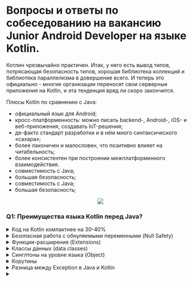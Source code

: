 # Вопросы и ответы по собеседованию на вакансию Junior Android Developer на языке Kotlin.
Котлин чрезвычайно практичен. Итак, у него есть вывод типов, потрясающая безопасность типов, хорошая библиотека коллекций и библиотека параллелизма в довершение всего. И теперь это официально - многие организации переносят свои серверные приложения на Kotlin, и эта тенденция вряд ли скоро закончится. 

Плюсы Kotlin по сравнению с Java:
+ официальный язык для Android;
+ кросс-платформенность: можно писать backend-, Android-, iOS- и веб-приложения, создавать IoT-решения;
+ де-факто стандарт разработки и в нём много синтаксического «сахара»;
+ более лаконичен и малословен, что позитивно влияет на читабельность;
+ более консистентен при построении межплатформенного взаимодействия.
+  совместимость с Java;
+ большая безопасность;
+ совместимость с Java;
+ большая безопасность;

<p align="center">
  <a href="https://www.fullstack.cafe">
  <img src="https://camo.githubusercontent.com/fb9f8045c2a49eec15a7608a6dcac8928a9f92e45bebab3619c9bec17a443c1a/68747470733a2f2f322e62702e626c6f6773706f742e636f6d2f2d45696763415342354b37492f5735373454727a357461492f41414141414141414150452f326967686d464c58576334543679386a6f62595f4c6f4271756930537549364177434c63424741732f73313630302f4b656c6c616e253235324241742532353242576f726b2e676966">
  </a>
</p>


### Q1: Преимущества языка Kotlin перед Java?


<body>
<details>
    <summary>Код на Kotlin компактнее на 30-40%</summary>
    <p><i>Меньше кода = меньше ошибок, выше скорость разработки.</i></p>
</details>

<details>
    <summary>Безопасная работа с обнуляемыми переменными (Null Safety)</summary>
    <p><i>В отличие от Java, в Kotlin по умолчанию все типы являются non-nullable, &shy;то есть не могут принимать значение null. Присвоение или возврат null приведет к ошибке &shy;компиляции. Чтобы присвоить переменной значение null, в Kotlin необходимо явно пометить &shy;эту переменную как nullable (добавив после типа знак вопроса). В Java же при использовании &shy;ссылки на объект с указанным значением null, появляется исключение в виде «NullPointerException!».</i></p>
</details>

<details>
    <summary>Функции-расширения (Extensions)</summary>
    <p><i>
    Kotlin позволяет расширять класс путём добавления нового функционала без необходимости &shy;наследования от такого класса. Это реализовано с помощью &shy;специальных выражений, называемых расширения. Например, &shy;вы можете написать новые функции для класса из сторонней библиотеки, которую вы не можете &shy;изменить. Такие функции можно вызывать обычным способом, как если бы они были методами &shy;исходного класса. Этот механизм называется функцией расширения.</i></p>
</details>

<details>
    <summary>Классы данных (data classes)</summary>
    <p><i>
    Разработчику на Java приходится &shy;писать много стандартного, но часто встречающегося кода (т.н. шаблонный &shy;код или boilerplate). В Kotlin же есть возможность создания специальных классов для определения полей для &shy;хранения данных, конструктора, функций сеттеров и геттеров для каждого поля, и функций Hashcode(), toString() и equals(). Для этого &shy;достаточно добавить data в определение класса, затем компилятор сделает все сам.</i></p>
</details>

<details>
    <summary>Синглтоны на уровне языка (Object)</summary>
    <p><i>В Java все должно объявляться внутри класса. Но в Kotlin все иначе. Компоненты могут объявляться за &shy;пределами класса, и это автоматически делает их статическими. Поэтому нам не требуется ключевое слово static. &shy;В Java статические члены обрабатываются не так, как члены-объекты. Это означает, что &shy;для статических членов нам недоступны такие вещи, как реализация интерфейса, &shy;помещение экземпляра в ассоциативный список (map) или передача его в качестве параметра методу, &shy;который принимает объект. В Kotlin static не является ключевым словом и вместо статических &shy;членов используются объекты-компаньоны, позволяющие преодолеть вышеуказанные &shy;граничения. В этом и заключается преимущество. Даже если члены объектов-компаньонов &shy;выглядят как статические члены в других языках, во время выполнения они все равно остаются членами &shy;экземпляров реальных объектов и могут, например, реализовывать интерфейсы.</i></p>
</details>

<details>
    <summary>Корутины</summary>
    <p class="word"><i>Kotlin предоставляет возможность создавать дополнительные потоки, однако в нем также существуют т.н. корутины (сопрограммы), которые &shy;позволяют использовать меньше памяти в сравнении с обычным потоком, т.к. реализованы они без стека. Корутины же в свою очередь способны выполнять &shy;интенсивные и длительные задачи методом приостановления выполнения без блокировки &shy;потока и его последующего восстановления. Что в дальнейшем позволяет сгенерировать &shy;асинхронный код без блокирования, который при его выполнении не отличить от синхронного. &shy;К тому же, они генерируют эффектные доп.стили например async или await.</i></p>
</details>

<details>
    <summary>Разница между Exception в Java и Kotlin</summary>
    <p class="word"><i>Одним из ключевых отличий между Java и Kotlin является подход к исключениям. &shy;В Java есть два типа исключений: checked и unchecked.

&shy;Checked исключения это те, которые должны быть обработаны в коде, иначе компилятор не позволит коду скомпилироваться. Unchecked исключения не требуют обработки в коде.

&shy;С точки зрения исключений компилятор Kotlin отличается тем, что не различает checked и unchecked исключения. Все исключения — только unchecked, &shy;поэтому нет необходимости отлавливать или объявлять какие-либо исключения &shy;(вы самостоятельно принимаете решение, стоит ли их отлавливать и обрабатывать).

&shy;Такой подход был выбран разработчиками Kotlin, чтобы упростить и &shy;ускорить процесс разработки, сократив количество бойлерплейта и улучшив &shy;читаемость кода. Однако, это может привести к тому, что некоторые ошибки &shy;могут быть упущены при компиляции и проявиться только во время выполнения программы.

&shy;Некоторые разработчики считают, что отказ от checked исключений является недостатком Kotlin, поскольку это может привести к ошибкам, &shy;которые могут быть предотвращены на этапе компиляции в Java. Однако, &shy;другие разработчики утверждают, что этот подход снижает количество шаблонного кода и &shy;упрощает написание программ.</i></p>
</details>

<details>
    <summary> <style = "bold">Как перенести статичные методы из Java в Kotlin?</summary>
    <p class="word"><i>В Kotlin нет статических методов, для этих целей обычно служит companion object.
Для того чтобы метод из Java был представлен как статический используется аннотация @JvmStatic. Эта аннотация говорит компилятору Kotlin создать статический метод в байт-коде, что позволяет использовать методы так же, как в Java.

Например, если у нас есть статический метод в Java:
```java
public class MyClass {
    public static int sum(int a, int b) {
        return a + b;
    }
}
```

Мы можем использовать этот метод в Kotlin, добавив аннотацию @JvmStatic:
```kotlin
object MyClass {
    @JvmStatic
    fun sum(a: Int, b: Int): Int {
        return a + b
    }
}
```
</i></p>
</details>
